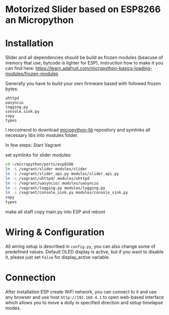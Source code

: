 # Motorized Slider based on ESP8266 an Micropython

# Installation

Slider and all dependencies should be build as frozen modules (beacuse of memory that use, bytcode is lighter for ESP), 
instruction how to make it you can find here: https://learn.adafruit.com/micropython-basics-loading-modules/frozen-modules

Generally you have to build your own firmware based with followed frozen bytes:

```buildoutcfg
uhttpd
uasyncio
logging.py
console.sink.py
copy
types
```

I reccomend to download [micropython-lib](https://github.com/micropython/micropython-lib) repository and symlinks all 
necessary libs into modules folder.

In few steps:
Start Vagrant

set symlinks for slider modules:
```bash
cd ~/micropython/ports/esp8266
ln -s /vagrant/slider modules/slider
ln -s /vagrant/slider_api.py modules/slider_api.py
ln -s /vagrant/uhttpd/ modules/uhttpd
ln -s /vagrant/uasyncio/ modules/uasyncio
ln -s /vagrant/logging.py modules/logging.py
ln -s /vagrant/console_sink.py modules/console_sink.py
copy
types
```

make all staff
copy main.py into ESP  and reboot

# Wiring & Configuration

All wiring setup is described in `config.py`, you can also change some of predefined values.
Default OLED display is active, but if you want to disable it, please just set `False` for display_active variable.

# Connection

After installation ESP create WiFi network, you can connect to it and use any browser and use host `http://192.168.4.1` 
to open web-based interface which allows you to move a dolly in specified direction and setup timelapse modes.